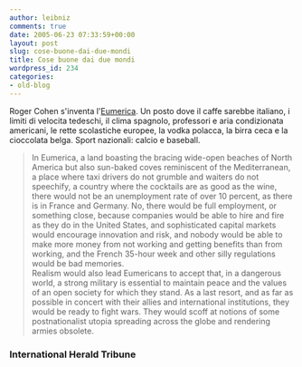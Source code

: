 ```yaml
---
author: leibniz
comments: true
date: 2005-06-23 07:33:59+00:00
layout: post
slug: cose-buone-dai-due-mondi
title: Cose buone dai due mondi
wordpress_id: 234
categories:
- old-blog
---
```


Roger Cohen s'inventa l'[Eumerica](http://www.iht.com/articles/2005/06/21/news/globalist.php).
Un posto dove il caffe sarebbe italiano, i limiti di velocita tedeschi,
il clima spagnolo, professori e aria condizionata americani, le rette
scolastiche europee, la vodka polacca, la birra ceca e la cioccolata
belga. Sport nazionali: calcio e baseball.  


> In Eumerica, a land boasting the bracing wide-open beaches of North
America but also sun-baked coves reminiscent of the Mediterranean, a
place where taxi drivers do not grumble and waiters do not speechify, a
country where the cocktails are as good as the wine, there would not be
an unemployment rate of over 10 percent, as there is in France and
Germany.
No, there would be full employment, or something close, because
companies would be able to hire and fire as they do in the United
States, and sophisticated capital markets would encourage innovation
and risk, and nobody would be able to make more money from not working
and getting benefits than from working, and the French 35-hour week and
other silly regulations would be bad memories.  
Realism would also lead Eumericans to accept that, in a dangerous
world, a strong military is essential to maintain peace and the values
of an open society for which they stand. As a last resort, and as far
as possible in concert with their allies and international
institutions, they would be ready to fight wars. They would scoff at
notions of some postnationalist utopia spreading across the globe and
rendering armies obsolete.  






### International Herald Tribune
